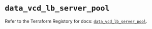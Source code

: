 # `data_vcd_lb_server_pool`

Refer to the Terraform Registory for docs: [`data_vcd_lb_server_pool`](https://registry.terraform.io/providers/vmware/vcd/3.10.0/docs/data-sources/lb_server_pool).
